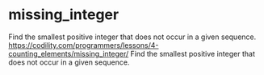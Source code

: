 # missing_integer
Find the smallest positive integer that does not occur in a given sequence.
https://codility.com/programmers/lessons/4-counting_elements/missing_integer/
Find the smallest positive integer that does not occur in a given sequence.
